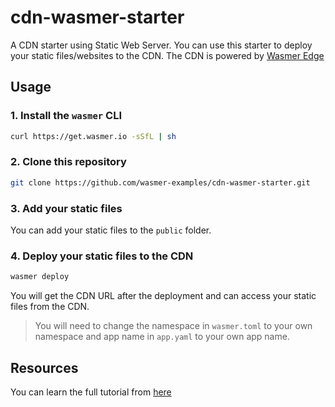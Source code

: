 # cdn-wasmer-starter

A CDN starter using Static Web Server. You can use this starter to deploy your static files/websites to the CDN. The CDN is powered by [Wasmer Edge](https://docs.wasmer.io/edge)

## Usage

### 1. Install the `wasmer` CLI

```bash
curl https://get.wasmer.io -sSfL | sh
```

### 2. Clone this repository

```bash
git clone https://github.com/wasmer-examples/cdn-wasmer-starter.git
```

### 3. Add your static files

You can add your static files to the `public` folder.

### 4. Deploy your static files to the CDN

```bash
wasmer deploy
```

You will get the CDN URL after the deployment and can access your static files from the CDN.

> You will need to change the namespace in `wasmer.toml` to your own namespace and app name in `app.yaml` to your own app name.

## Resources

You can learn the full tutorial from [here](https://docs.wasmer.io/edge/tutorials/cdn)
